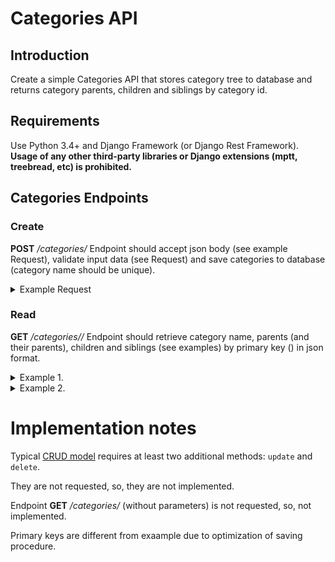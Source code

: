 # Categories API
## Introduction
Create a simple Categories API that stores category tree to database and returns category parents, children and siblings by category id.
## Requirements
Use Python 3.4+ and Django Framework (or Django Rest Framework). 
**Usage of any other third-party libraries or Django extensions (mptt, treebread, etc) is prohibited.**

## Categories Endpoints
### Create
**POST** */categories/*
Endpoint should accept json body (see example Request), validate input data (see Request) and save categories to database (category name should be unique).

<details>
<summary>Example Request</summary>

```json
{
  "name": "Category 1",
  "children": [
    {
      "name": "Category 1.1",
      "children": [
        {
          "name": "Category 1.1.1",
          "children": [
            {
              "name": "Category 1.1.1.1"
            },
            {
              "name": "Category 1.1.1.2"
            },
            {
              "name": "Category 1.1.1.3"
            }
          ]
        },
        {
          "name": "Category 1.1.2",
          "children": [
            {
              "name": "Category 1.1.2.1"
            },
            {
              "name": "Category 1.1.2.2"
            },
            {
              "name": "Category 1.1.2.3"
            }
          ]
        }
      ]
    },
    {
      "name": "Category 1.2",
      "children": [
        {
          "name": "Category 1.2.1"
        },
        {
          "name": "Category 1.2.2",
          "children": [
            {
              "name": "Category 1.2.2.1"
            },
            {
              "name": "Category 1.2.2.2"
            }
          ]
        }
      ]
    }
  ]
}
```
</details>

### Read

**GET** */categories/<id>/*
Endpoint should retrieve category name, parents (and their parents), children and siblings (see examples) by primary key (<id>) in json format.

<details>
<summary>Example 1.</summary>

```
GET /categories/2/
```

Response:
```json
{
  "id": 2,
  "name": "Category 1.1",
  "parents": [
    {
      "id": 1,
      "name": "Category 1"
    }
  ],
  "children": [
    {
      "id": 3,
      "name": "Category 1.1.1"
    },
    {
      "id": 7,
      "name": "Category 1.1.2"
    }
  ],
  "siblings": [  // sisters and brothers
    {
      "id": 11,
      "name": "Category 1.2"
    }
  ]
}
```
</details>

<details>
<summary>Example 2.</summary>

```
GET /categories/8/
```

Response:
```json
{
  "id": 8,
  "name": "Category 1.1.2.1",
  "parents": [
    {
      "id": 7,
      "name": "Category 1.1.2"
    },
    {
      "id": 2,
      "name": "Category 1.1"
    },
    {
      "id": 1,
      "name": "Category 1"
    },
  ],
  "children": [],
  "siblings": [
    {
      "id": 9,
      "name": "Category 1.1.2.2"
    },
    {
      "id": 10,
      "name": "Category 1.1.2.3"
    }
  ]
}
```
</details>

# Implementation notes

Typical [CRUD model](https://en.wikipedia.org/wiki/Create,_read,_update_and_delete) requires at least two additional methods: `update` and `delete`.

They are not requested, so, they are not implemented.

Endpoint
**GET** */categories/* (without parameters) is not requested, so, not implemented.

Primary keys are different from exaample due to optimization of saving procedure.
